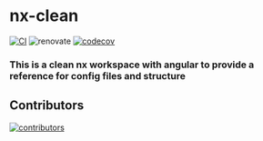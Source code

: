 # nx-clean

[![CI](https://github.com/WolfSoko/nx-clean/actions/workflows/ci.yml/badge.svg)](https://github.com/WolfSoko/nx-clean/actions/workflows/ci.yml)
![renovate](https://img.shields.io/badge/maintaied%20with-renovate-blue?logo=renovatebot)
[![codecov](https://codecov.io/gh/WolfSoko/nx-clean/branch/main/graph/badge.svg)](https://codecov.io/gh/WolfSoko/nx-clean)

### This is a clean nx workspace with angular to provide a reference for config files and structure

## Contributors

[![contributors](https://contrib.rocks/image?repo=WolfSoko/nx-clean)](https://github.com/WolfSoko/nx-clean/graphs/contributors)
